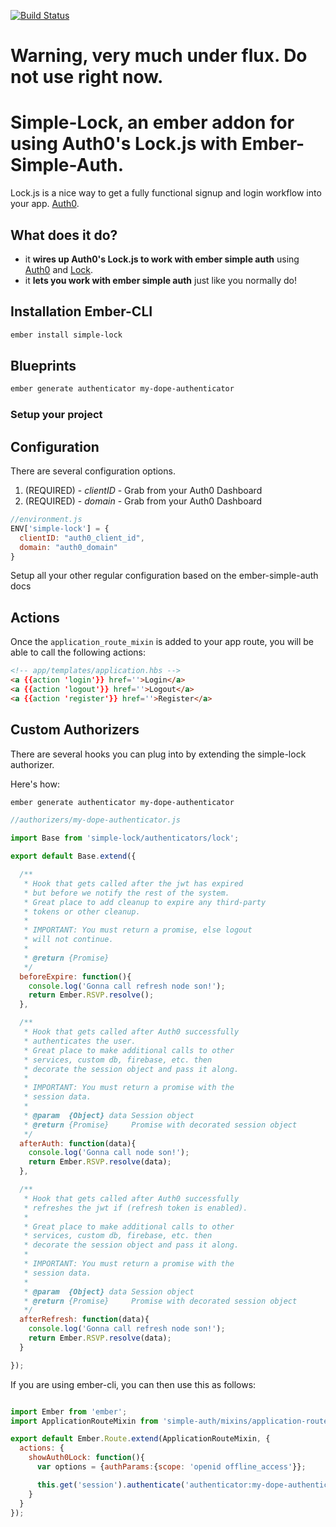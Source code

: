 [![Build Status](https://travis-ci.org/brancusi/ember-hub-me.svg?branch=master)](https://travis-ci.org/brancusi/ember-hub-me)

# Warning, very much under flux. Do not use right now.

# Simple-Lock, an ember addon for using Auth0's Lock.js with Ember-Simple-Auth.

Lock.js is a nice way to get a fully functional signup and login workflow into your app. [Auth0](https://auth0.com/).

## What does it do?

* it __wires up Auth0's Lock.js to work with ember simple auth__ using [Auth0](https://auth0.com/) and [Lock](https://auth0.com/docs/lock).
* it __lets you work with ember simple auth__ just like you normally do!

## Installation Ember-CLI

```bash
ember install simple-lock
```

## Blueprints

```bash
ember generate authenticator my-dope-authenticator
```

### Setup your project

## Configuration

There are several configuration options.

1. (REQUIRED) - _clientID_ - Grab from your Auth0 Dashboard
2. (REQUIRED) - _domain_ - Grab from your Auth0 Dashboard

```js
//environment.js
ENV['simple-lock'] = {
  clientID: "auth0_client_id",
  domain: "auth0_domain"
}
```

Setup all your other regular configuration based on the ember-simple-auth docs

## Actions

Once the ```application_route_mixin``` is added to your app route, you will be able to call the following actions:

```html
<!-- app/templates/application.hbs -->
<a {{action 'login'}} href=''>Login</a>
<a {{action 'logout'}} href=''>Logout</a>
<a {{action 'register'}} href=''>Register</a>
```

## Custom Authorizers

There are several hooks you can plug into by extending the simple-lock authorizer.

Here's how:

```bash
ember generate authenticator my-dope-authenticator
```

```js
//authorizers/my-dope-authenticator.js

import Base from 'simple-lock/authenticators/lock';

export default Base.extend({

  /**
   * Hook that gets called after the jwt has expired
   * but before we notify the rest of the system.
   * Great place to add cleanup to expire any third-party
   * tokens or other cleanup.
   *
   * IMPORTANT: You must return a promise, else logout
   * will not continue.
   * 
   * @return {Promise}
   */
  beforeExpire: function(){
    console.log('Gonna call refresh node son!');
    return Ember.RSVP.resolve();
  },

  /**
   * Hook that gets called after Auth0 successfully
   * authenticates the user.
   * Great place to make additional calls to other
   * services, custom db, firebase, etc. then
   * decorate the session object and pass it along.
   *
   * IMPORTANT: You must return a promise with the 
   * session data.
   * 
   * @param  {Object} data Session object
   * @return {Promise}     Promise with decorated session object
   */
  afterAuth: function(data){
    console.log('Gonna call node son!');
    return Ember.RSVP.resolve(data);
  },

  /**
   * Hook that gets called after Auth0 successfully
   * refreshes the jwt if (refresh token is enabled).
   * 
   * Great place to make additional calls to other
   * services, custom db, firebase, etc. then
   * decorate the session object and pass it along.
   *
   * IMPORTANT: You must return a promise with the 
   * session data.
   * 
   * @param  {Object} data Session object
   * @return {Promise}     Promise with decorated session object
   */
  afterRefresh: function(data){
    console.log('Gonna call refresh node son!');
    return Ember.RSVP.resolve(data);
  }

});

```

If you are using ember-cli, you can then use this as follows:

```js

import Ember from 'ember';
import ApplicationRouteMixin from 'simple-auth/mixins/application-route-mixin';

export default Ember.Route.extend(ApplicationRouteMixin, {
  actions: {
    showAuth0Lock: function(){
      var options = {authParams:{scope: 'openid offline_access'}};

      this.get('session').authenticate('authenticator:my-dope-authenticator', options);
    }
  }
});

```